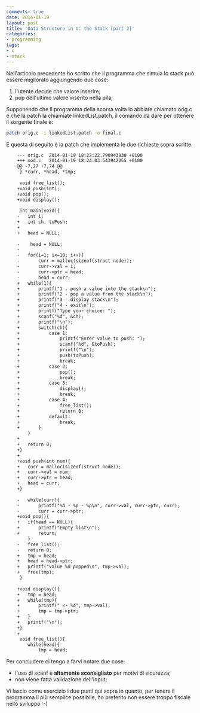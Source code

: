 ```yaml
---
comments: true
date: 2014-01-19
layout: post
title: 'Data Structure in C: the Stack [part 2]'
categories:
- programming
tags:
- c
- stack
---
```


Nell'articolo precedente ho scritto che il programma che simula lo stack può essere migliorato aggiungendo due cose:

  1. l'utente decide che valore inserire;
  2. pop dell'ultimo valore inserito nella pila;

Supponendo che il programma della scorsa volta lo abbiate chiamato orig.c e che la patch la chiamiate linkedList.patch, il comando da dare per ottenere il sorgente finale è:
    
```sh
patch orig.c -i linkedList.patch -o final.c
```

E questa di seguito è la patch che implementa le due richieste sopra scritte.
    
```diff
    --- orig.c	2014-01-19 18:22:22.790943930 +0100
    +++ mod.c	2014-01-19 18:24:03.543942255 +0100
    @@ -7,27 +7,74 @@
     } *curr, *head, *tmp;
    
     void free_list();
    +void push(int);
    +void pop();
    +void display();
    
     int main(void){
    -	int i;
    +	int ch, toPush;
    +	
    +	head = NULL;
    
    -    head = NULL;
    -    
    -	for(i=1; i<=10; i++){ 
    -		curr = malloc(sizeof(struct node));
    -		curr->val = i;
    -		curr->ptr = head;
    -		head = curr;
    +	while(1){
    +		printf("1 - push a value into the stack\n");
    +		printf("2 - pop a value from the stack\n");
    +		printf("3 - display stack\n");
    +		printf("4 - exit\n");
    +		printf("Type your choice: ");
    +		scanf("%d", &ch);
    +		printf("\n");
    +		switch(ch){
    +			case 1:
    +				printf("Enter value to push: ");
    +				scanf("%d", &toPush);
    +				printf("\n");
    +				push(toPush);
    +				break;
    +			case 2:
    +				pop();
    +				break;
    +			case 3:
    +				display();
    +				break;
    +			case 4:
    +				free_list();
    +				return 0;
    +			default:
    +				break;
    +		}
     	}
    +	
    +	return 0;
    +}
    +
    +void push(int num){
    +	curr = malloc(sizeof(struct node));
    +	curr->val = num;
    +	curr->ptr = head;
    +	head = curr;
    +}
    
    -	while(curr){
    -		printf("%d - %p - %p\n", curr->val, curr->ptr, curr);
    -		curr = curr->ptr;
    +void pop(){
    +	if(head == NULL){
    +		printf("Empty list\n");
    +		return;
     	}
    -	free_list();
    -	return 0;
    +	tmp = head;
    +	head = head->ptr;
    +	printf("Value %d popped\n", tmp->val);
    +	free(tmp);
     }
    
    +void display(){
    +	tmp = head;
    +	while(tmp){
    +		printf(" <- %d", tmp->val);
    +		tmp = tmp->ptr;
    +	}
    +	printf("\n");
    +}	
    +
     void free_list(){
     	while(head){
     		tmp = head;
```

Per concludere ci tengo a farvi notare due cose:
	
  * l'uso di scanf è **altamente sconsigliato** per motivi di sicurezza;
  * non viene fatta validazione dell'input;

Vi lascio come esercizio i due punti qui sopra in quanto, per tenere il programma il più semplice possibile, ho preferito non essere troppo fiscale nello sviluppo :-)
